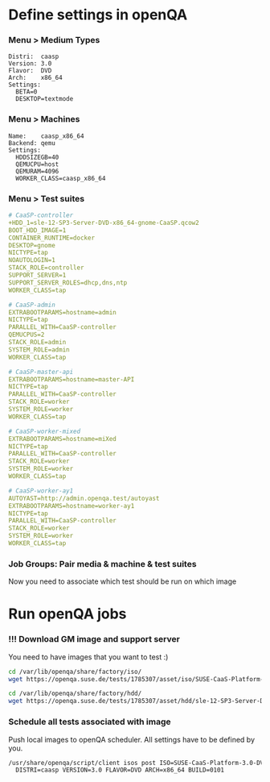 # Define settings in openQA

### Menu > Medium Types
```
Distri:  caasp
Version: 3.0
Flavor:  DVD
Arch:    x86_64
Settings:
  BETA=0
  DESKTOP=textmode
```

### Menu > Machines
```
Name:    caasp_x86_64
Backend: qemu
Settings:
  HDDSIZEGB=40
  QEMUCPU=host
  QEMURAM=4096
  WORKER_CLASS=caasp_x86_64
```

### Menu > Test suites
```yaml
# CaaSP-controller
+HDD_1=sle-12-SP3-Server-DVD-x86_64-gnome-CaaSP.qcow2
BOOT_HDD_IMAGE=1
CONTAINER_RUNTIME=docker
DESKTOP=gnome
NICTYPE=tap
NOAUTOLOGIN=1
STACK_ROLE=controller
SUPPORT_SERVER=1
SUPPORT_SERVER_ROLES=dhcp,dns,ntp
WORKER_CLASS=tap
```

```yaml
# CaaSP-admin
EXTRABOOTPARAMS=hostname=admin
NICTYPE=tap
PARALLEL_WITH=CaaSP-controller
QEMUCPUS=2
STACK_ROLE=admin
SYSTEM_ROLE=admin
WORKER_CLASS=tap
```

```yaml
# CaaSP-master-api
EXTRABOOTPARAMS=hostname=master-API
NICTYPE=tap
PARALLEL_WITH=CaaSP-controller
STACK_ROLE=worker
SYSTEM_ROLE=worker
WORKER_CLASS=tap
```

```yaml
# CaaSP-worker-mixed
EXTRABOOTPARAMS=hostname=miXed
NICTYPE=tap
PARALLEL_WITH=CaaSP-controller
STACK_ROLE=worker
SYSTEM_ROLE=worker
WORKER_CLASS=tap
```

```yaml
# CaaSP-worker-ay1
AUTOYAST=http://admin.openqa.test/autoyast
EXTRABOOTPARAMS=hostname=worker-ay1
NICTYPE=tap
PARALLEL_WITH=CaaSP-controller
STACK_ROLE=worker
SYSTEM_ROLE=worker
WORKER_CLASS=tap
```

### Job Groups: Pair media & machine & test suites
Now you need to associate which test should be run on which image

# Run openQA jobs

### !!! Download GM image and support server
You need to have images that you want to test :)
```bash
cd /var/lib/openqa/share/factory/iso/
wget https://openqa.suse.de/tests/1785307/asset/iso/SUSE-CaaS-Platform-3.0-DVD-x86_64-Build0101-Media1.iso

cd /var/lib/openqa/share/factory/hdd/
wget https://openqa.suse.de/tests/1785307/asset/hdd/sle-12-SP3-Server-DVD-x86_64-gnome-CaaSP.qcow2
```

### Schedule all tests associated with image
Push local images to openQA scheduler. All settings have to be defined by you.
```bash
/usr/share/openqa/script/client isos post ISO=SUSE-CaaS-Platform-3.0-DVD-x86_64-Build0101-Media1.iso \
  DISTRI=caasp VERSION=3.0 FLAVOR=DVD ARCH=x86_64 BUILD=0101
```
